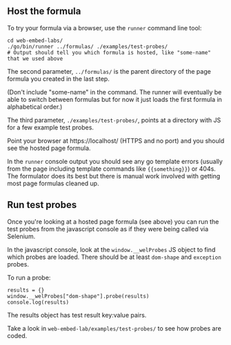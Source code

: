 
## Host the formula

To try your formula via a browser, use the `runner` command line tool:

	cd web-embed-labs/
	./go/bin/runner ../formulas/ ./examples/test-probes/
	# Output should tell you which formula is hosted, like "some-name" that we used above

The second parameter, `../formulas/` is the parent directory of the page formula you created in the last step.

(Don't include "some-name" in the command. The runner will eventually be able to switch between formulas but for now it just loads the first formula in alphabetical order.)

The third parameter, `./examples/test-probes/`, points at a directory with JS for a few example test probes.

Point your browser at https://localhost/ (HTTPS and no port) and you should see the hosted page formula.

In the `runner` console output you should see any go template errors (usually from the page including template commands like `{{something}}`) or 404s. The formulator does its best but there is manual work involved with getting most page formulas cleaned up.

## Run test probes

Once you're looking at a hosted page formula (see above) you can run the test probes from the javascript console as if they were being called via Selenium.

In the javascript console, look at the `window.__welProbes` JS object to find which probes are loaded. There should be at least `dom-shape` and `exception` probes.

To run a probe:

	results = {}
	window.__welProbes["dom-shape"].probe(results)
	console.log(results)

The results object has test result key:value pairs.

Take a look in `web-embed-lab/examples/test-probes/` to see how probes are coded.



